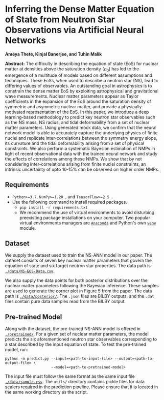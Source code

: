# Inferring the Dense Matter Equation of State from Neutron Star Observations via Artificial Neural Networks

<!-- [![arXiv](https://img.shields.io/badge/arXiv-<INDEX>-b31b1b.svg?style=flat)](https://arxiv.org/abs/<INDEX>) -->

<b> Ameya Thete, Kinjal Banerjee, and Tuhin Malik </b>

**Abstract:** The difficulty in describing the equation of state (EoS) for nuclear matter at densities above the saturation density $(\rho_0)$ has led to the emergence of a multitude of models based on different assumptions and techniques. These EoSs, when used to describe a neutron star (NS), lead to differing values of observables. An outstanding goal in astrophysics is to constrain the dense matter EoS by exploiting astrophysical and gravitational wave measurements. Nuclear matter parameters appear as Taylor coefficients in the expansion of the EoS around the saturation density of symmetric and asymmetric nuclear matter, and provide a physically-motivated representation of the EoS. In this paper, we introduce a deep learning-based methodology to predict key neutron star observables such as the NS mass, NS radius, and tidal deformability from a set of nuclear matter parameters. Using generated mock data, we confirm that the neural network model is able to accurately capture the underlying physics of finite nuclei and replicate inter-correlations between the symmetry energy slope, its curvature and the tidal deformability arising from a set of physical constraints. We also perform a systematic Bayesian estimation of NMPs in light of recent observational data with the trained neural network and study the effects of correlations among these NMPs. We show that by not considering inter-correlations arising from finite nuclei constraints, an intrinsic uncertainty of upto 10-15% can be observed on higher order NMPs.

## Requirements
- `Python>=3.7`, `NumPy>=1.20 `, and `TensorFlow>=2.5 `.
- Use the following command to install required packages.
    - ```pip install -r requirements.txt```
    - We recommend the use of virtual environments to avoid disturbing preexisting package installations on your computer. Two popular virtual environments managers are [`Anaconda`](https://conda.io/projects/conda/en/latest/user-guide/tasks/manage-environments.html) and Python's own [`venv`](https://docs.python.org/3/library/venv.html) module. 

## Dataset

We supply the dataset used to train the NS-ANN model in our paper. The dataset consists of seven key nuclear matter parameters that govern the equation of state and six target neutron star properties. The data path is [`./data/NS-EOS-Data.csv`](https://github.com/ameya1101/tree/main/data/NS-EOS-Data.csv). 

We also supply the data points for both posterior distributions over the nuclear matter parameters following the Bayesian inference. These samples are used to generate the corner plot in Figure 5 from the paper. The data path is [`./data/posterior/`](https://github.com/ameya1101/tree/main/data/posterior). The `.json` files are BILBY outputs, and the `.dat` files contain pure data samples read from the BILBY output.

## Pre-trained Model

Along with the dataset, the pre-trained NS-ANN model is offered in [`./pretrained/`](https://github.com/ameya1101/tree/main/pretrained). For a given set of nuclear matter parameters, the model predicts the six aforementioned neutron star observables corresponding to a star described by the input equation of state. To test the pre-trained model, run:
```
python -m predict.py --input=<path-to-input-file> --output=<path-to-output-file> \
                     --model=<path-to-pretrained-model>
```
The input file must follow the same format as the same input file [`./data/sample.csv`](https://github.com/ameya1101/tree/main/data/sample.csv). The `utils/` directory contains pickle files for data scalers required in the prediction pipeline. Please ensure that it is located in the same working directory as the script. 
<!-- ## Citation
If you find this work helpful, please cite our paper:
```
@article{thete2020nmp,
  title={Inferring the dense matter equation of state from neutron star observations via artificial neural networks},
  author={Thete, Ameya and Banerjee, Kinjal and Malik, Tuhin},
  archivePrefix = {arXiv},
  eprint = {},
  primaryClass = {nucl-th},
  year={2022}
} 
```
-->